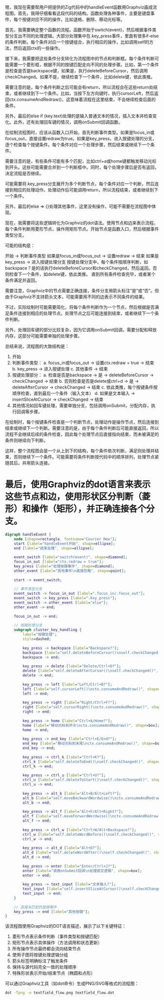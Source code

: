 嗯，我现在需要帮用户把提供的Zig代码中的handleEvent函数用Graphviz画成流程图。首先，我得仔细看看这段代码的结构。函数处理各种事件，主要是键盘事件，每个按键对应不同的操作，比如退格、删除、移动光标等。

首先，我需要确定整个函数的流程。函数开始于switch(event)，然后根据事件类型分支出不同的处理逻辑。大部分处理集中在.key_press事件，里面有很多if-else的条件判断。每个条件对应一个按键组合，执行相应的操作，比如调用self的方法，然后返回ctx的一些操作。

接下来，我需要把这些条件分支转化为流程图中的节点和判断框。每个条件判断可能需要一个菱形框，根据不同的按键匹配走向不同的处理步骤。比如，第一个条件是检查是否是backspace键，如果是，执行deleteBeforeCursor，然后调用checkChanged。如果不是，继续检查下一个条件，比如delete键，依此类推。

需要注意的是，每个条件判断之后可能会有return，所以流程会在这些return处结束，或者继续到下一个条件。比如，当按下左方向键时，执行cursorLeft，然后返回ctx.consumeAndRedraw()，这意味着流程在这里结束，不会继续检查后面的条件。

另外，最后的else if (key.text)处理的是输入普通文本的情况，插入文本并检查变化。此外，还有处理回车键的情况，调用onSubmit回调函数。

在绘制流程图时，应该从函数入口开始，首先判断事件类型。如果是focus_in或focus_out，直接设置redraw为true。如果是key_press，进入按键处理的分支，逐个检查每个按键条件。每个条件对应一个处理步骤，然后结束或继续下一个条件。

需要注意的是，有些条件可能有多个匹配，比如ctrl+a或home键都触发移动光标到开头。这些可能需要合并到一个判断框中。同时，每个处理步骤后是否有返回，决定流程是否继续。

可能需要将.key_press分支展开为多个判断节点，每个条件对应一个判断，然后连接到相应的处理动作。处理动作后可能调用return，所以流程结束，或者继续到下一个条件。

另外，最后的else => {}处理其他事件，这里没有操作，可能不需要在流程图中体现。

现在，我需要将这些逻辑转化为Graphviz的dot语法。使用节点和边来表示流程。每个条件判断用菱形节点，操作用矩形节点。开始节点是函数入口，然后根据事件类型分支。

可能的结构是：

开始 -> 判断事件类型
如果是focus_in或focus_out -> 设置redraw -> 结束
如果是key_press -> 进入按键处理分支
按键处理分支中，每个条件按顺序判断，如backspace？是的话执行deleteBeforeCursor和checkChanged，然后返回。否则检查下一个条件，如delete键，依此类推。
直到所有条件检查完毕，或者某个条件满足并返回。

需要注意，Graphviz中的节点需要正确连接，条件分支用箭头标注“是”或“否”。但由于Graphviz不支持箭头文本，可能需要用不同的边表示不同条件的结果。

不过，实际绘制时可能需要简化，将每个条件判断作为一个节点，然后根据是否满足条件连接到相应的处理节点。处理节点之后可能连接到结束，或者继续下一个条件判断。

另外，处理回车键的部分比较复杂，因为它调用onSubmit回调，需要分配和释放内存，这部分可能需要单独的处理步骤。

总结来说，流程图的大致结构是：

1. 开始
2. 判断事件类型：
   a. focus_in或focus_out → 设置ctx.redraw = true → 结束
   b. key_press → 进入按键处理
   c. 其他事件 → 结束
3. 按键处理部分：
   a. 检查是否是backspace → 是 → deleteBeforeCursor → checkChanged → 结束
   b. 否则检查是否是delete或ctrl+d → 是 → deleteAfterCursor → checkChanged → 结束
   c. 依此类推，每个按键条件按顺序检查，直到最后一个条件（输入文本）
   d. 如果是文本输入 → insertSliceAtCursor → checkChanged → 结束
4. 其他情况如回车键处理，需要单独分支，包括调用onSubmit，分配内存，执行回调等步骤。

在绘制时，每个按键条件检查是一个判断节点，处理动作是操作节点，然后连接到结束或继续下一个判断。需要注意的是，由于每个条件判断后可能直接返回，所以流程不会继续后续的条件检查，因此每个处理节点后直接指向结束，而未被满足的条件则继续向下判断。

这样，整个流程图会是一个从上到下的结构，每个条件依次判断，满足则处理并结束，否则继续下一个条件。可能需要将条件判断按代码中的顺序排列，处理节点紧随其后，并用箭头连接。

最后，使用Graphviz的dot语言来表示这些节点和边，使用形状区分判断（菱形）和操作（矩形），并正确连接各个分支。
================================================
```dot
digraph handleEvent {
    node [shape=rectangle, fontname="Courier New"];
    start [label="handleEvent开始", shape=ellipse];
    end [label="结束处理", shape=ellipse];
    
    event_switch [label="switch(event)", shape=diamond];
    focus_in_out [label="ctx.redraw = true"];
    key_press [label="处理按键事件", shape=diamond];
    other_event [label="其他事件\n直接忽略", shape=point];
    
    start -> event_switch;
    
    // 事件类型分支
    event_switch -> focus_in_out [label=".focus_in/.focus_out"];
    event_switch -> key_press [label=".key_press"];
    event_switch -> other_event [label="else"];
    other_event -> end;
    
    focus_in_out -> end;
    
    // 按键处理分支
    subgraph cluster_key_handling {
        label="按键处理";
        style=dashed;
        
        key_press -> backspace [label="Backspace?"];
        backspace [label="self.deleteBeforeCursor()\nself.checkChanged()", shape=box];
        backspace -> end;
        
        key_press -> delete [label="Delete/Ctrl+D?"];
        delete [label="self.deleteAfterCursor()\nself.checkChanged()", shape=box];
        delete -> end;
        
        key_press -> left [label="Left/Ctrl+B?"];
        left [label="self.cursorLeft()\nctx.consumeAndRedraw()", shape=box];
        left -> end;
        
        key_press -> right [label="Right/Ctrl+F?"];
        right [label="self.cursorRight()\nctx.consumeAndRedraw()", shape=box];
        right -> end;
        
        key_press -> home [label="Ctrl+A/Home?"];
        home [label="移动光标到开头\nctx.consumeAndRedraw()", shape=box];
        home -> end;
        
        key_press -> end_key [label="Ctrl+E/End?"];
        end_key [label="移动光标到末尾\nctx.consumeAndRedraw()", shape=box];
        end_key -> end;
        
        key_press -> ctrl_k [label="Ctrl+K?"];
        ctrl_k [label="self.deleteToEnd()\nself.checkChanged()", shape=box];
        ctrl_k -> end;
        
        key_press -> ctrl_u [label="Ctrl+U?"];
        ctrl_u [label="self.deleteToStart()\nself.checkChanged()", shape=box];
        ctrl_u -> end;
        
        key_press -> alt_b [label="Alt+B/Alt+Left?"];
        alt_b [label="self.moveBackwardWordwise()\nctx.consumeAndRedraw()", shape=box];
        alt_b -> end;
        
        key_press -> alt_f [label="Alt+F/Alt+Right?"];
        alt_f [label="self.moveForwardWordwise()\nctx.consumeAndRedraw()", shape=box];
        alt_f -> end;
        
        key_press -> ctrl_w [label="Ctrl+W/Alt+Backspace?"];
        ctrl_w [label="self.deleteWordBefore()\nself.checkChanged()", shape=box];
        ctrl_w -> end;
        
        key_press -> alt_d [label="Alt+D?"];
        alt_d [label="self.deleteWordAfter()\nself.checkChanged()", shape=box];
        alt_d -> end;
        
        key_press -> enter [label="Enter/Ctrl+J?"];
        enter [label="调用onSubmit回调\n处理提交逻辑", shape=box];
        enter -> end;
        
        key_press -> text_input [label="文本输入?"];
        text_input [label="self.insertSliceAtCursor()\nself.checkChanged()", shape=box];
        text_input -> end;
    }
    
    // 连接未匹配的按键事件
    key_press -> end [label="其他按键"];
}
```

该流程图使用Graphviz的DOT语言描述，展示了以下关键特征：

1. 菱形节点表示条件判断（事件类型和按键匹配）
2. 矩形节点表示具体操作（方法调用和状态更新）
3. 所有操作节点最终都会流向结束节点
4. 使用子图将按键处理逻辑分组
5. 箭头标签明确标注了触发条件
6. 保持与源代码完全一致的处理顺序
7. 特殊形状表示开始/结束节点（椭圆和点形）

可以通过Graphviz工具（如dot命令）生成PNG/SVG等格式的流程图：
```bash
dot -Tpng -o textfield_flow.png textfield_flow.dot
```